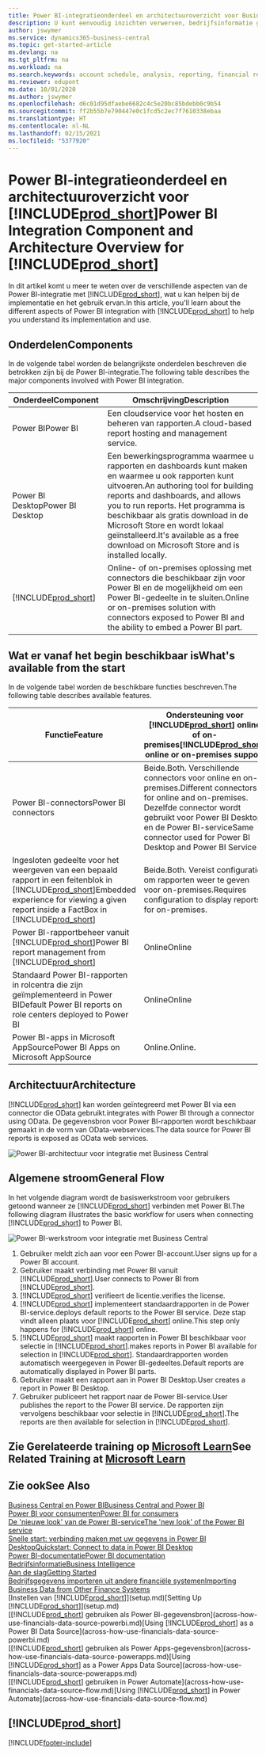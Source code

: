 ```yaml
---
title: Power BI-integratieonderdeel en architectuuroverzicht voor Business Central | Microsoft Docs
description: U kunt eenvoudig inzichten verwerven, bedrijfsinformatie genereren en KPI's vaststellen op basis van uw Business Central-gegevens met de Business Central-apps voor Power BI.
author: jswymer
ms.service: dynamics365-business-central
ms.topic: get-started-article
ms.devlang: na
ms.tgt_pltfrm: na
ms.workload: na
ms.search.keywords: account schedule, analysis, reporting, financial report, business intelligence, KPI
ms.reviewer: edupont
ms.date: 10/01/2020
ms.author: jswymer
ms.openlocfilehash: d6c01d95dfaebe6682c4c5e20bc85bdebb0c9b54
ms.sourcegitcommit: ff2b55b7e790447e0c1fcd5c2ec7f7610338ebaa
ms.translationtype: HT
ms.contentlocale: nl-NL
ms.lasthandoff: 02/15/2021
ms.locfileid: "5377920"
---
```

# <a name="power-bi-integration-component-and-architecture-overview-for-prod_short"></a><span data-ttu-id="ca04f-103">Power BI-integratieonderdeel en architectuuroverzicht voor [!INCLUDE[prod_short](includes/prod_short.md)]</span><span class="sxs-lookup"><span data-stu-id="ca04f-103">Power BI Integration Component and Architecture Overview for [!INCLUDE[prod_short](includes/prod_short.md)]</span></span>

<span data-ttu-id="ca04f-104">In dit artikel komt u meer te weten over de verschillende aspecten van de Power BI-integratie met [!INCLUDE[prod_short](includes/prod_short.md)], wat u kan helpen bij de implementatie en het gebruik ervan.</span><span class="sxs-lookup"><span data-stu-id="ca04f-104">In this article, you'll learn about the different aspects of Power BI integration with [!INCLUDE[prod_short](includes/prod_short.md)] to help you understand its implementation and use.</span></span>

## <a name="components"></a><span data-ttu-id="ca04f-105">Onderdelen</span><span class="sxs-lookup"><span data-stu-id="ca04f-105">Components</span></span>

<span data-ttu-id="ca04f-106">In de volgende tabel worden de belangrijkste onderdelen beschreven die betrokken zijn bij de Power BI-integratie.</span><span class="sxs-lookup"><span data-stu-id="ca04f-106">The following table describes the major components involved with Power BI integration.</span></span>

|<span data-ttu-id="ca04f-107">Onderdeel</span><span class="sxs-lookup"><span data-stu-id="ca04f-107">Component</span></span>|<span data-ttu-id="ca04f-108">Omschrijving</span><span class="sxs-lookup"><span data-stu-id="ca04f-108">Description</span></span>|
|---------|-----------|
|<span data-ttu-id="ca04f-109">Power BI</span><span class="sxs-lookup"><span data-stu-id="ca04f-109">Power BI</span></span>|<span data-ttu-id="ca04f-110">Een cloudservice voor het hosten en beheren van rapporten.</span><span class="sxs-lookup"><span data-stu-id="ca04f-110">A cloud-based report hosting and management service.</span></span>|
|<span data-ttu-id="ca04f-111">Power BI Desktop</span><span class="sxs-lookup"><span data-stu-id="ca04f-111">Power BI Desktop</span></span>|<span data-ttu-id="ca04f-112">Een bewerkingsprogramma waarmee u rapporten en dashboards kunt maken en waarmee u ook rapporten kunt uitvoeren.</span><span class="sxs-lookup"><span data-stu-id="ca04f-112">An authoring tool for building reports and dashboards, and allows you to run reports.</span></span> <span data-ttu-id="ca04f-113">Het programma is beschikbaar als gratis download in de Microsoft Store en wordt lokaal geïnstalleerd.</span><span class="sxs-lookup"><span data-stu-id="ca04f-113">It's available as a free download on Microsoft Store and is installed locally.</span></span>|
|[!INCLUDE[prod_short](includes/prod_short.md)]|<span data-ttu-id="ca04f-114">Online- of on-premises oplossing met connectors die beschikbaar zijn voor Power BI en de mogelijkheid om een Power BI-gedeelte in te sluiten.</span><span class="sxs-lookup"><span data-stu-id="ca04f-114">Online or on-premises solution with connectors exposed to Power BI and the ability to embed a Power BI part.</span></span>|

## <a name="whats-available-from-the-start"></a><span data-ttu-id="ca04f-115">Wat er vanaf het begin beschikbaar is</span><span class="sxs-lookup"><span data-stu-id="ca04f-115">What's available from the start</span></span>

<span data-ttu-id="ca04f-116">In de volgende tabel worden de beschikbare functies beschreven.</span><span class="sxs-lookup"><span data-stu-id="ca04f-116">The following table describes available features.</span></span>

|<span data-ttu-id="ca04f-117">Functie</span><span class="sxs-lookup"><span data-stu-id="ca04f-117">Feature</span></span>|<span data-ttu-id="ca04f-118">Ondersteuning voor [!INCLUDE[prod_short](includes/prod_short.md)] online of on-premises</span><span class="sxs-lookup"><span data-stu-id="ca04f-118">[!INCLUDE[prod_short](includes/prod_short.md)] online or on-premises support</span></span>|
|-------|---------------------|
|<span data-ttu-id="ca04f-119">Power BI-connectors</span><span class="sxs-lookup"><span data-stu-id="ca04f-119">Power BI connectors</span></span>|<span data-ttu-id="ca04f-120">Beide.</span><span class="sxs-lookup"><span data-stu-id="ca04f-120">Both.</span></span> <span data-ttu-id="ca04f-121">Verschillende connectors voor online en on-premises.</span><span class="sxs-lookup"><span data-stu-id="ca04f-121">Different connectors for online and on-premises.</span></span> <span data-ttu-id="ca04f-122">Dezelfde connector wordt gebruikt voor Power BI Desktop en de Power BI-service</span><span class="sxs-lookup"><span data-stu-id="ca04f-122">Same connector used for Power BI Desktop and Power BI Service</span></span> |
|<span data-ttu-id="ca04f-123">Ingesloten gedeelte voor het weergeven van een bepaald rapport in een feitenblok in [!INCLUDE[prod_short](includes/prod_short.md)]</span><span class="sxs-lookup"><span data-stu-id="ca04f-123">Embedded experience for viewing a given report inside a FactBox in [!INCLUDE[prod_short](includes/prod_short.md)]</span></span>|<span data-ttu-id="ca04f-124">Beide.</span><span class="sxs-lookup"><span data-stu-id="ca04f-124">Both.</span></span> <span data-ttu-id="ca04f-125">Vereist configuratie om rapporten weer te geven voor on-premises.</span><span class="sxs-lookup"><span data-stu-id="ca04f-125">Requires configuration to display reports for on-premises.</span></span>|
|<span data-ttu-id="ca04f-126">Power BI-rapportbeheer vanuit [!INCLUDE[prod_short](includes/prod_short.md)]</span><span class="sxs-lookup"><span data-stu-id="ca04f-126">Power BI report management from [!INCLUDE[prod_short](includes/prod_short.md)]</span></span>|<span data-ttu-id="ca04f-127">Online</span><span class="sxs-lookup"><span data-stu-id="ca04f-127">Online</span></span>|
|<span data-ttu-id="ca04f-128">Standaard Power BI-rapporten in rolcentra die zijn geïmplementeerd in Power BI</span><span class="sxs-lookup"><span data-stu-id="ca04f-128">Default Power BI reports on role centers deployed to Power BI</span></span>|<span data-ttu-id="ca04f-129">Online</span><span class="sxs-lookup"><span data-stu-id="ca04f-129">Online</span></span>|
|<span data-ttu-id="ca04f-130">Power BI-apps in Microsoft AppSource</span><span class="sxs-lookup"><span data-stu-id="ca04f-130">Power BI Apps on Microsoft AppSource</span></span>|<span data-ttu-id="ca04f-131">Online.</span><span class="sxs-lookup"><span data-stu-id="ca04f-131">Online.</span></span>|

## <a name="architecture"></a><span data-ttu-id="ca04f-132">Architectuur</span><span class="sxs-lookup"><span data-stu-id="ca04f-132">Architecture</span></span>

[!INCLUDE[prod_short](includes/prod_short.md)] <span data-ttu-id="ca04f-133">kan worden geïntegreerd met Power BI via een connector die OData gebruikt.</span><span class="sxs-lookup"><span data-stu-id="ca04f-133">integrates with Power BI through a connector using OData.</span></span> <span data-ttu-id="ca04f-134">De gegevensbron voor Power BI-rapporten wordt beschikbaar gemaakt in de vorm van OData-webservices.</span><span class="sxs-lookup"><span data-stu-id="ca04f-134">The data source for Power BI reports is exposed as OData web services.</span></span>

![Power BI-architectuur voor integratie met Business Central](./media/power-bi-architecture.png)

## <a name="general-flow"></a><span data-ttu-id="ca04f-136">Algemene stroom</span><span class="sxs-lookup"><span data-stu-id="ca04f-136">General Flow</span></span>

<span data-ttu-id="ca04f-137">In het volgende diagram wordt de basiswerkstroom voor gebruikers getoond wanneer ze [!INCLUDE[prod_short](includes/prod_short.md)] verbinden met Power BI.</span><span class="sxs-lookup"><span data-stu-id="ca04f-137">The following diagram illustrates the basic workflow for users when connecting [!INCLUDE[prod_short](includes/prod_short.md)] to Power BI.</span></span>

![Power BI-werkstroom voor integratie met Business Central](./media/power-bi-flow.png)

1. <span data-ttu-id="ca04f-139">Gebruiker meldt zich aan voor een Power BI-account.</span><span class="sxs-lookup"><span data-stu-id="ca04f-139">User signs up for a Power BI account.</span></span>
2. <span data-ttu-id="ca04f-140">Gebruiker maakt verbinding met Power BI vanuit [!INCLUDE[prod_short](includes/prod_short.md)].</span><span class="sxs-lookup"><span data-stu-id="ca04f-140">User connects to Power BI from [!INCLUDE[prod_short](includes/prod_short.md)].</span></span>
3. [!INCLUDE[prod_short](includes/prod_short.md)] <span data-ttu-id="ca04f-141">verifieert de licentie.</span><span class="sxs-lookup"><span data-stu-id="ca04f-141">verifies the license.</span></span>
4. [!INCLUDE[prod_short](includes/prod_short.md)] <span data-ttu-id="ca04f-142">implementeert standaardrapporten in de Power BI-service.</span><span class="sxs-lookup"><span data-stu-id="ca04f-142">deploys default reports to the Power BI service.</span></span> <span data-ttu-id="ca04f-143">Deze stap vindt alleen plaats voor [!INCLUDE[prod_short](includes/prod_short.md)] online.</span><span class="sxs-lookup"><span data-stu-id="ca04f-143">This step only happens for [!INCLUDE[prod_short](includes/prod_short.md)] online.</span></span>
5. [!INCLUDE[prod_short](includes/prod_short.md)] <span data-ttu-id="ca04f-144">maakt rapporten in Power BI beschikbaar voor selectie in [!INCLUDE[prod_short](includes/prod_short.md)].</span><span class="sxs-lookup"><span data-stu-id="ca04f-144">makes reports in Power BI available for selection in [!INCLUDE[prod_short](includes/prod_short.md)].</span></span> <span data-ttu-id="ca04f-145">Standaardrapporten worden automatisch weergegeven in Power BI-gedeeltes.</span><span class="sxs-lookup"><span data-stu-id="ca04f-145">Default reports are automatically displayed in Power BI parts.</span></span>
6. <span data-ttu-id="ca04f-146">Gebruiker maakt een rapport aan in Power BI Desktop.</span><span class="sxs-lookup"><span data-stu-id="ca04f-146">User creates a report in Power BI Desktop.</span></span>
7. <span data-ttu-id="ca04f-147">Gebruiker publiceert het rapport naar de Power BI-service.</span><span class="sxs-lookup"><span data-stu-id="ca04f-147">User publishes the report to the Power BI service.</span></span> <span data-ttu-id="ca04f-148">De rapporten zijn vervolgens beschikbaar voor selectie in [!INCLUDE[prod_short](includes/prod_short.md)].</span><span class="sxs-lookup"><span data-stu-id="ca04f-148">The reports are then available for selection in [!INCLUDE[prod_short](includes/prod_short.md)].</span></span>

## <a name="see-related-training-at-microsoft-learn"></a><span data-ttu-id="ca04f-149">Zie Gerelateerde training op [Microsoft Learn](/learn/modules/configure-powerbi-excel-dynamics-365-business-central/index)</span><span class="sxs-lookup"><span data-stu-id="ca04f-149">See Related Training at [Microsoft Learn](/learn/modules/configure-powerbi-excel-dynamics-365-business-central/index)</span></span>

## <a name="see-also"></a><span data-ttu-id="ca04f-150">Zie ook</span><span class="sxs-lookup"><span data-stu-id="ca04f-150">See Also</span></span>

[<span data-ttu-id="ca04f-151">Business Central en Power BI</span><span class="sxs-lookup"><span data-stu-id="ca04f-151">Business Central and Power BI</span></span>](admin-powerbi.md)  
[<span data-ttu-id="ca04f-152">Power BI voor consumenten</span><span class="sxs-lookup"><span data-stu-id="ca04f-152">Power BI for consumers</span></span>](/power-bi/consumer/end-user-consumer)  
[<span data-ttu-id="ca04f-153">De 'nieuwe look' van de Power BI-service</span><span class="sxs-lookup"><span data-stu-id="ca04f-153">The 'new look' of the Power BI service</span></span>](/power-bi/service-new-look)  
[<span data-ttu-id="ca04f-154">Snelle start: verbinding maken met uw gegevens in Power BI Desktop</span><span class="sxs-lookup"><span data-stu-id="ca04f-154">Quickstart: Connect to data in Power BI Desktop</span></span>](/power-bi/desktop-quickstart-connect-to-data)  
[<span data-ttu-id="ca04f-155">Power BI-documentatie</span><span class="sxs-lookup"><span data-stu-id="ca04f-155">Power BI documentation</span></span>](/power-bi/)  
[<span data-ttu-id="ca04f-156">Bedrijfsinformatie</span><span class="sxs-lookup"><span data-stu-id="ca04f-156">Business Intelligence</span></span>](bi.md)  
[<span data-ttu-id="ca04f-157">Aan de slag</span><span class="sxs-lookup"><span data-stu-id="ca04f-157">Getting Started</span></span>](product-get-started.md)  
[<span data-ttu-id="ca04f-158">Bedrijfsgegevens importeren uit andere financiële systemen</span><span class="sxs-lookup"><span data-stu-id="ca04f-158">Importing Business Data from Other Finance Systems</span></span>](across-import-data-configuration-packages.md)  
<span data-ttu-id="ca04f-159">[Instellen van [!INCLUDE[prod_short](includes/prod_short.md)]](setup.md)</span><span class="sxs-lookup"><span data-stu-id="ca04f-159">[Setting Up [!INCLUDE[prod_short](includes/prod_short.md)]](setup.md)</span></span>  
<span data-ttu-id="ca04f-160">[[!INCLUDE[prod_short](includes/prod_short.md)] gebruiken als Power BI-gegevensbron](across-how-use-financials-data-source-powerbi.md)</span><span class="sxs-lookup"><span data-stu-id="ca04f-160">[Using [!INCLUDE[prod_short](includes/prod_short.md)] as a Power BI Data Source](across-how-use-financials-data-source-powerbi.md)</span></span>  
<span data-ttu-id="ca04f-161">[[!INCLUDE[prod_short](includes/prod_short.md)] gebruiken als Power Apps-gegevensbron](across-how-use-financials-data-source-powerapps.md)</span><span class="sxs-lookup"><span data-stu-id="ca04f-161">[Using [!INCLUDE[prod_short](includes/prod_short.md)] as a Power Apps Data Source](across-how-use-financials-data-source-powerapps.md)</span></span>  
<span data-ttu-id="ca04f-162">[[!INCLUDE[prod_short](includes/prod_short.md)] gebruiken in Power Automate](across-how-use-financials-data-source-flow.md)</span><span class="sxs-lookup"><span data-stu-id="ca04f-162">[Using [!INCLUDE[prod_short](includes/prod_short.md)] in Power Automate](across-how-use-financials-data-source-flow.md)</span></span>  

## [!INCLUDE[prod_short](includes/free_trial_md.md)]  


[!INCLUDE[footer-include](includes/footer-banner.md)]
